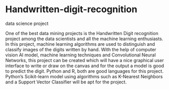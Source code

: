# Handwritten-digit-recognition
data science project 


One of the best data mining projects is the Handwritten Digit recognition project among the data scientists and all the machine learning enthusiasts. 
In this project, machine learning algorithms are used to distinguish and classify images of the digits written by hand. 
With the help of computer vision AI model, machine learning techniques and Convolutional Neural Networks, this project can be created which will have a nice graphical user interface to write or draw on the canvas and for the output a model is good to predict the digit.
Python and R, both are good languages for this project. 
Python’s Scikit-learn model using algorithms such as K-Nearest Neighbors and a Support Vector Classifier will be apt for the project.
